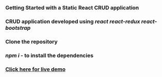### Getting Started with a Static React CRUD application
### CRUD application developed using <i>react</i> <i>react-redux</i> <i>react-bootstrap</i>
### Clone the repository
### <em>npm i</em> - to install the dependencies
### <a href='https://652749dc85d7ad4b23f45d46--joyful-chaja-56c3aa.netlify.app/'>Click here for live demo</a>

